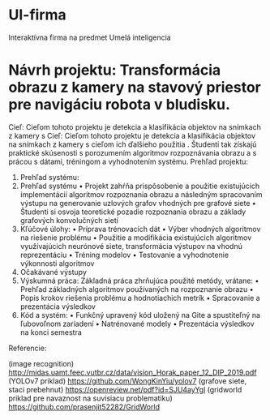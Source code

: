 # UI-firma
Interaktívna firma na predmet Umelá inteligencia

# Návrh projektu: Transformácia obrazu z kamery na stavový priestor pre navigáciu robota v bludisku.

Cieľ: Cieľom tohoto projektu je detekcia a klasifikácia objektov na snímkach z kamery s 
Cieľ: Cieľom tohoto projektu je detekcia a klasifikácia objektov na snímkach z kamery s cieľom ich ďalšieho použitia . Študenti tak získajú praktické skúsenosti s porozumením algoritmov rozpoznávania obrazu a s prácou s dátami, tréningom a vyhodnotením systému.
Prehľad projektu:
1.	Prehľad systému:
1.	Prehľad systému
•	Projekt zahŕňa prispôsobenie a použitie existujúcich implementácií algoritmov rozpoznania obrazu a následným spracovaním výstupu na generovanie uzlových grafov vhodných pre grafové siete
•	Študenti si osvoja teoretické pozadie rozpoznania obrazu a základy
grafových konvolučných sietí
2.	Kľúčové úlohy:
•	Príprava trénovacích dát
•	Výber vhodných algoritmov na riešenie problému
•	Použitie a modifikácia existujúcich algoritmov využívajúcich neurónové
siete, transformácia výstupov na vhodnú reprezentáciu
•	Tréning modelov
•	Testovanie a vyhodnotenie výkonnosti algoritmov
2.	Očakávané výstupy
1.	Výskumná práca: Základná práca zhrňujúca použité metódy, vrátane:
•	Prehľad základných algoritmov používaných na rozpoznanie obrazu
•	Popis krokov riešenia problému a hodnotiachich metrík
•	Spracovanie a prezentácia výsledkov
2.	Kód a systém:
•	Funkčný upravený kód uložený na Gite a spustiteľný na ľubovoľnom zariadení
•	Natrénované modely
•	Prezentácia výsledkov na konci semestra
 
Referencie:

(image recognition) http://midas.uamt.feec.vutbr.cz/data/vision_Horak_paper_12_DIP_2019.pdf
(YOLOv7 priklad) https://github.com/WongKinYiu/yolov7
(grafove siete, staci prebehnut) https://openreview.net/pdf?id=SJU4ayYgl
(gridworld priklad pre navaznost na suvisiacu problematiku) https://github.com/prasenjit52282/GridWorld


